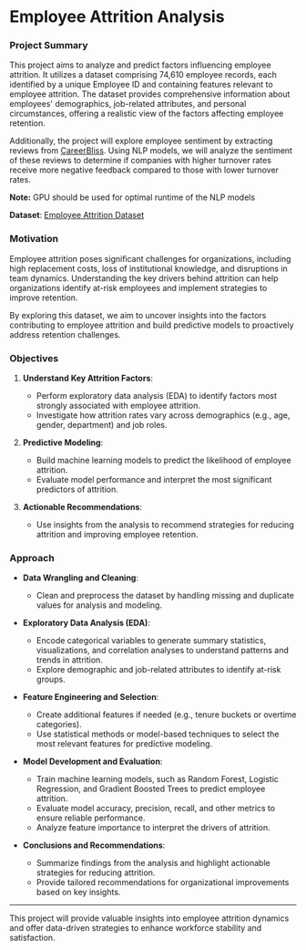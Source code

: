 # **Employee Attrition Analysis**

### **Project Summary**
This project aims to analyze and predict factors influencing employee attrition. It utilizes a dataset comprising 74,610 employee records, each identified by a unique Employee ID and containing features relevant to employee attrition. The dataset provides comprehensive information about employees' demographics, job-related attributes, and personal circumstances, offering a realistic view of the factors affecting employee retention.

Additionally, the project will explore employee sentiment by extracting reviews from [CareerBliss](https://www.careerbliss.com/). Using NLP models, we will analyze the sentiment of these reviews to determine if companies with higher turnover rates receive more negative feedback compared to those with lower turnover rates.

**Note:** GPU should be used for optimal runtime of the NLP models

**Dataset**: [Employee Attrition Dataset](https://www.kaggle.com/datasets/nikhilbhosle/employee-attrition-uncleaned-dataset)

### **Motivation**
Employee attrition poses significant challenges for organizations, including high replacement costs, loss of institutional knowledge, and disruptions in team dynamics. Understanding the key drivers behind attrition can help organizations identify at-risk employees and implement strategies to improve retention.

By exploring this dataset, we aim to uncover insights into the factors contributing to employee attrition and build predictive models to proactively address retention challenges.

### **Objectives**
1. **Understand Key Attrition Factors**:
   - Perform exploratory data analysis (EDA) to identify factors most strongly associated with employee attrition.
   - Investigate how attrition rates vary across demographics (e.g., age, gender, department) and job roles.
   
2. **Predictive Modeling**:
   - Build machine learning models to predict the likelihood of employee attrition.
   - Evaluate model performance and interpret the most significant predictors of attrition.

3. **Actionable Recommendations**:
   - Use insights from the analysis to recommend strategies for reducing attrition and improving employee retention.

### **Approach**
- **Data Wrangling and Cleaning**:
  - Clean and preprocess the dataset by handling missing and duplicate values for analysis and modeling.

- **Exploratory Data Analysis (EDA)**:
  - Encode categorical variables to generate summary statistics, visualizations, and correlation analyses to understand patterns and trends in attrition.
  - Explore demographic and job-related attributes to identify at-risk groups.

- **Feature Engineering and Selection**:
  - Create additional features if needed (e.g., tenure buckets or overtime categories).
  - Use statistical methods or model-based techniques to select the most relevant features for predictive modeling.

- **Model Development and Evaluation**:
  - Train machine learning models, such as Random Forest, Logistic Regression, and Gradient Boosted Trees to predict employee attrition.
  - Evaluate model accuracy, precision, recall, and other metrics to ensure reliable performance.
  - Analyze feature importance to interpret the drivers of attrition.

- **Conclusions and Recommendations**:
  - Summarize findings from the analysis and highlight actionable strategies for reducing attrition.
  - Provide tailored recommendations for organizational improvements based on key insights.

---

This project will provide valuable insights into employee attrition dynamics and offer data-driven strategies to enhance workforce stability and satisfaction.

